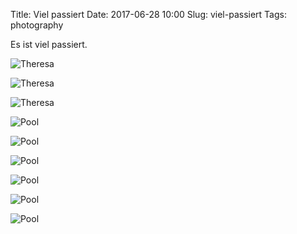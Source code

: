 Title: Viel passiert
Date: 2017-06-28 10:00
Slug: viel-passiert
Tags: photography

Es ist viel passiert.

![Theresa]({static}/images/35564303205_9f41a9a77c_b.jpg)

![Theresa]({static}/images/35434253741_2e62ff9663_b.jpg)

![Theresa]({static}/images/35434256551_ef7e65ceea_b.jpg)

![Pool]({static}/images/35434257431_c288fa12da_b.jpg)

![Pool]({static}/images/35564319675_01e1e168cc_b.jpg)

![Pool]({static}/images/35564322205_8ffa3c8128_b.jpg)

![Pool]({static}/images/35564325085_93380d5fe7_b.jpg)

![Pool]({static}/images/35396531072_b16a2353c2_b.jpg)

![Pool]({static}/images/35396532002_4e655e7d61_b.jpg)
